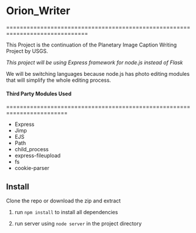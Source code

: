 # Orion_Writer
==============================================================================

This Project is the continuation of the Planetary Image Caption Writing Project by USGS. 

*This project will be using Express framework for node.js instead of Flask*

We will be switching languages because node.js has photo editing modules that will simplify the whole editing process. 

#### Third Party Modules Used
========================================================================

- Express
- Jimp
- EJS
- Path
- child_process
- express-fileupload
- fs
- cookie-parser


## Install
Clone the repo or download the zip and extract

1. run `npm install` to install all dependencies

2. run server using `node server` in the project directory
